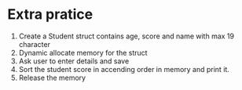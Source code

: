 # Extra pratice

1) Create a Student struct contains age, score and name with max 19 character
2) Dynamic allocate memory for the struct
3) Ask user to enter details and save
4) Sort the student score in accending order in memory and print it.
5) Release the memory